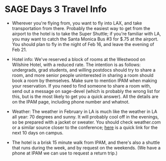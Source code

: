 

# SAGE Days 3 Travel Info

* Wherever you're flying from, you want to fly into LAX, and take transportation from there. Probably the easiest way to get from the airport to the hotel is to take the Super Shuttle; if you're familiar with LA, you may want to catch the Santa Monica Bus #3 for $.75 at the airport. 
You should plan to fly in the night of Feb 16, and leave the evening of Feb 21. 

* Hotel info: We've reserved a block of rooms at the Westwood on Wilshire Hotel, with a reduced rate. The intention is as follows: undergrads, grad students, and willing postdocs should try to share a room, and more senior people uninterested in sharing a room should book a room by themselves. Make sure to mention IPAM when making your reservation. If you need to find someone to share a room with, send out a message on sage-devel (which is probably the wrong list for this, but is the most likely to get you a quick answer). All the details are on the IPAM page, including phone number and whatnot.  
* Weather: The weather in February in LA is much like the weather in LA all year: 70 degrees and sunny. It will probably cool off in the evenings, so be prepared with a jacket or sweater. You should check weather.com or a similar source closer to the conference; <a class="http" href="http://www.weather.com/weather/tenday/90095?from=36hr_fcst10DayLink_undeclared">here</a> is a quick link for the next 10 days on campus. 
* The hotel is a brisk 15 minute walk from IPAM, and there's also a shuttle that runs during the week, and by request on the weekends. (We have a phone at IPAM we can use to request a return trip.)  